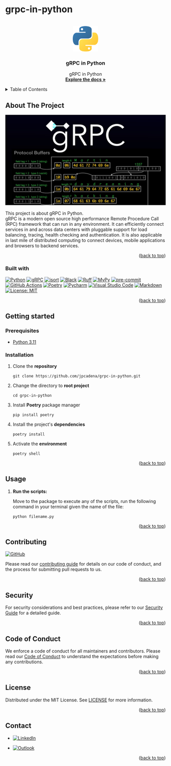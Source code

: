 # grpc-in-python

<!-- Improved compatibility of back to top link: See: https://github.com/othneildrew/Best-README-Template/pull/73 -->

<a name="readme-top"></a>

<!-- PROJECT SHIELDS -->
<!--
*** Markdown "reference style" links for readability.
*** Reference links are enclosed in brackets [ ] instead of parentheses ( ).
-->

<!-- PROJECT LOGO -->
<br />
<div align="center">
  <a href="https://github.com/othneildrew/Best-README-Template">
    <img src="assets/images/logo.png" alt="Logo" width="80" height="80">
  </a>

<h3 align="center">gRPC in Python</h3>

  <p align="center">
    gRPC in Python
    <br />
    <a href="https://github.com/jpcadena/grpc-in-python"><strong>Explore the
docs
»</strong></a>
    <br />
  </p>
</div>

<!-- TABLE OF CONTENTS -->
<details>
  <summary>Table of Contents</summary>
  <ol>
    <li>
      <a href="#about-the-project">About The Project</a>
      <ul>
        <li><a href="#built-with">Built With</a></li>
      </ul>
    </li>
    <li>
      <a href="#getting-started">Getting Started</a>
      <ul>
        <li><a href="#prerequisites">Prerequisites</a></li>
        <li><a href="#installation">Installation</a></li>
      </ul>
    </li>
    <li><a href="#usage">Usage</a></li>
    <li><a href="#contributing">Contributing</a></li>
    <li><a href="#security">Security</a></li>
    <li><a href="#code-of-conduct">Code of Conduct</a></li>
    <li><a href="#license">License</a></li>
    <li><a href="#contact">Contact</a></li>
  </ol>
</details>


<!-- ABOUT THE PROJECT -->

## About The Project

![Project][project-screenshot]

This project is about gRPC in Python.\
gRPC is a modern open source high performance Remote Procedure Call (RPC) framework that can run in any environment. It can efficiently connect services in and across data centers with pluggable support for load balancing, tracing, health checking and authentication. It is also applicable in last mile of distributed computing to connect devices, mobile applications and browsers to backend services.

<p align="right">(<a href="#readme-top">back to top</a>)</p>

### Built with

[![Python][python-shield]][python-url] [![gRPC][grpc-shield]][grpc-url] [![isort][isort-shield]][isort-url] [![Black][black-shield]][black-url] [![Ruff][ruff-shield]][ruff-url] [![MyPy][mypy-shield]][mypy-url] [![pre-commit][pre-commit-shield]][pre-commit-url] [![GitHub Actions][github-actions-shield]][github-actions-url] [![Poetry][poetry-shield]][poetry-url] [![Pycharm][pycharm-shield]][pycharm-url] [![Visual Studio Code][visual-studio-code-shield]][visual-studio-code-url] [![Markdown][markdown-shield]][markdown-url] [![License: MIT][license-shield]][license-url]

<p align="right">(<a href="#readme-top">back to top</a>)</p>

<!-- GETTING STARTED -->

## Getting started

### Prerequisites

- [Python 3.11][python-docs]

### Installation

1. Clone the **repository**
   ```
   git clone https://github.com/jpcadena/grpc-in-python.git
   ```
2. Change the directory to **root project**
   ```
   cd grpc-in-python
   ```
3. Install **Poetry** package manager
   ```
   pip install poetry
   ```
4. Install the project's **dependencies**
   ```
   poetry install
   ```
5. Activate the **environment**
   ```
   poetry shell
   ```

<p align="right">(<a href="#readme-top">back to top</a>)</p>

<!-- USAGE EXAMPLES -->

## Usage

1. **Run the scripts:**

   Move to the package to execute any of the scripts, run the following
   command in your terminal given the name of the file:

   ```
   python filename.py
   ```

<p align="right">(<a href="#readme-top">back to top</a>)</p>

<!-- CONTRIBUTING -->

## Contributing

[![GitHub][github-shield]][github-url]

Please read our [contributing guide](CONTRIBUTING.md) for details on our code of conduct, and the process for submitting pull requests to us.

<p align="right">(<a href="#readme-top">back to top</a>)</p>

<!-- SECURITY -->

## Security

For security considerations and best practices, please refer to our [Security Guide](SECURITY.md) for a detailed guide.

<p align="right">(<a href="#readme-top">back to top</a>)</p>

<!-- CODE_OF_CONDUCT -->

## Code of Conduct

We enforce a code of conduct for all maintainers and contributors. Please read our [Code of Conduct](CODE_OF_CONDUCT.md) to understand the expectations before making any contributions.

<p align="right">(<a href="#readme-top">back to top</a>)</p>

<!-- LICENSE -->

## License

Distributed under the MIT License. See [LICENSE](LICENSE) for more information.

<p align="right">(<a href="#readme-top">back to top</a>)</p>

<!-- CONTACT -->

## Contact

- [![LinkedIn][linkedin-shield]][linkedin-url]

- [![Outlook][outlook-shield]](mailto:jpcadena@espol.edu.ec?subject=[GitHub]grpc-in-python)

<p align="right">(<a href="#readme-top">back to top</a>)</p>

<!-- MARKDOWN LINKS & IMAGES -->
<!-- https://www.markdownguide.org/basic-syntax/#reference-style-links -->

[project-screenshot]: assets/images/project.png
[python-docs]: https://docs.python.org/3.11/

[//]: # "Shields"
[linkedin-shield]: https://img.shields.io/badge/linkedin-%230077B5.svg?style=for-the-badge&logo=linkedin&logoColor=white
[outlook-shield]: https://img.shields.io/badge/Microsoft_Outlook-0078D4?style=for-the-badge&logo=microsoft-outlook&logoColor=white
[python-shield]: https://img.shields.io/badge/python-3670A0?style=for-the-badge&logo=python&logoColor=ffdd54
[pycharm-shield]: https://img.shields.io/badge/PyCharm-21D789?style=for-the-badge&logo=pycharm&logoColor=white
[markdown-shield]: https://img.shields.io/badge/Markdown-000000?style=for-the-badge&logo=markdown&logoColor=white
[github-shield]: https://img.shields.io/badge/github-%23121011.svg?style=for-the-badge&logo=github&logoColor=white
[ruff-shield]: https://img.shields.io/endpoint?url=https://raw.githubusercontent.com/charliermarsh/ruff/main/assets/badge/v1.json
[black-shield]: https://img.shields.io/badge/code%20style-black-000000.svg?style=for-the-badge&logo=appveyor
[mypy-shield]: https://img.shields.io/badge/mypy-checked-2A6DB2.svg?style=for-the-badge&logo=appveyor
[visual-studio-code-shield]: https://img.shields.io/badge/Visual_Studio_Code-007ACC?style=for-the-badge&logo=visual-studio-code&logoColor=white
[poetry-shield]: https://img.shields.io/endpoint?url=https://raw.githubusercontent.com/python-poetry/website/main/static/badge/v0.json
[isort-shield]: https://img.shields.io/badge/%20imports-isort-%231674b1?style=flat&labelColor=ef8336
[github-actions-shield]: https://img.shields.io/badge/github%20actions-%232671E5.svg?style=for-the-badge&logo=githubactions&logoColor=white
[pre-commit-shield]: https://img.shields.io/badge/pre--commit-F7B93E?style=for-the-badge&logo=pre-commit&logoColor=white
[license-shield]: https://img.shields.io/badge/License-MIT-yellow.svg
[grpc-shield]: https://img.shields.io/badge/gRPC-blue?style=for-the-badge&logo=grpc
[//]: # "URL"
[linkedin-url]: https://linkedin.com/in/juanpablocadenaaguilar
[python-url]: https://www.python.org/
[pycharm-url]: https://www.jetbrains.com/pycharm/
[markdown-url]: https://daringfireball.net/projects/markdown/
[github-url]: https://github.com/jpcadena/grpc-in-python
[ruff-url]: https://beta.ruff.rs/docs/
[black-url]: https://github.com/psf/black
[mypy-url]: http://mypy-lang.org/
[visual-studio-code-url]: https://code.visualstudio.com/
[poetry-url]: https://python-poetry.org/
[isort-url]: https://pycqa.github.io/isort/
[github-actions-url]: https://github.com/features/actions
[pre-commit-url]: https://pre-commit.com/
[license-url]: https://opensource.org/licenses/MIT
[grpc-url]: https://grpc.io/
